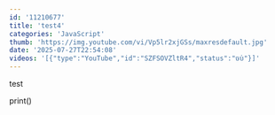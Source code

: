 ```yaml
---
id: '11210677'
title: 'test4'
categories: 'JavaScript'
thumb: 'https://img.youtube.com/vi/Vp5lr2xjGSs/maxresdefault.jpg'
date: '2025-07-27T22:54:08'
videos: '[{"type":"YouTube","id":"SZFSOVZltR4","status":"ចប់"}]'
---
```

<p>test</p>
<script type='py'>print()</script>
<py-script>print()</py-script>